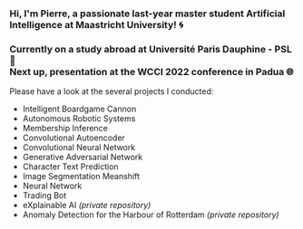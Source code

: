 ### Hi, I'm Pierre, a passionate last-year master student **Artificial Intelligence** at Maastricht University! :cyclone:

### Currently on a study abroad at Université Paris Dauphine - PSL :milky_way: <br> Next up, presentation at the WCCI 2022 conference in Padua :globe_with_meridians:

Please have a look at the several projects I conducted:
- Intelligent Boardgame Cannon
- Autonomous Robotic Systems
- Membership Inference
- Convolutional Autoencoder
- Convolutional Neural Network
- Generative Adversarial Network
- Character Text Prediction
- Image Segmentation Meanshift
- Neural Network
- Trading Bot
- eXplainable AI *(private repository)*
- Anomaly Detection for the Harbour of Rotterdam *(private repository)*
